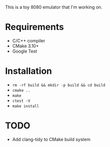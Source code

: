This is a toy 8080 emulator that I'm working on.

# Requirements #

* C/C++ compiler
* CMake 3.10+
* Google Test

# Installation #

* `rm -rf build && mkdir -p build && cd build`
* `cmake ..`
* `make`
* `ctest -V`
* `make install`

# TODO #

* Add clang-tidy to CMake build system
